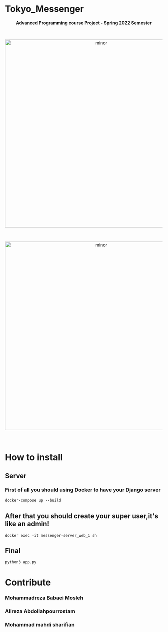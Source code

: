 # Tokyo_Messenger
<p  align="center"> <b>Advanced Programming course Project - Spring 2022 Semester</b> </p>
<br>
<p align="center">
<img src="babei/resourses/login.png" alt="minor"
title="coffee" width="600" align="middle" />
</p>
<br>

<p align="center">
<img src="babei/resourses/chat.png" alt="minor"
title="coffee" width="600" align="middle" />
</p>
<br>

# How to install

## Server
### First of all you should using Docker to have your Django server
```docker
docker-compose up --build
```
## After that you should create your super user,it's like an admin!
```docker
docker exec -it messenger-server_web_1 sh 
```
## Final
``` python
python3 app.py
```

# Contribute
### Mohammadreza Babaei Mosleh
### Alireza Abdollahpourrostam
### Mohammad mahdi sharifian


